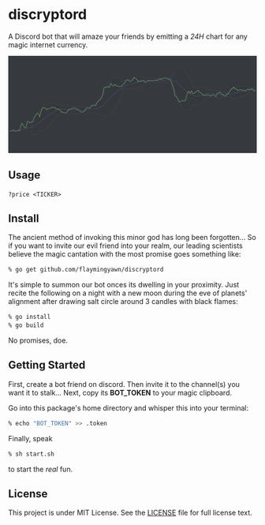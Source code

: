 discryptord
===========
A Discord bot that will amaze your friends by emitting a *24H* chart for any magic internet currency.

![Examplg](img/graph.png)

## Usage
```
?price <TICKER>
```

## Install
The ancient method of invoking this minor god has long been forgotten...
So if you want to invite our evil friend into your realm, our leading scientists believe the magic cantation with the most promise goes something like:

```zsh
% go get github.com/flaymingyawn/discryptord
```

It's simple to summon our bot onces its dwelling in your proximity.
Just recite the following on a night with a new moon during the eve of planets' alignment after drawing salt circle around 3 candles with black flames:

```zsh
% go install
% go build
```

No promises, doe.

## Getting Started
First, create a bot friend on discord.
Then invite it to the channel(s) you want it to stalk...
Next, copy its **BOT_TOKEN** to your magic clipboard.

Go into this package's home directory and whisper this into your terminal:

```zsh 
% echo "BOT_TOKEN" >> .token
```

Finally, speak

```zsh
% sh start.sh
```

to start the _real_ fun.

## License
This project is under MIT License. See the [LICENSE](LICENSE) file for full license text.
